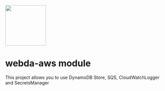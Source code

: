 <img src="https://webda.io/images/webda.svg" width="128px" />

# webda-aws module

This project allows you to use DynamoDB Store, SQS, CloudWatchLogger and SecretsManager
